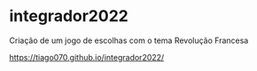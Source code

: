 # integrador2022
Criação de um jogo de escolhas com o tema Revolução Francesa

https://tiago070.github.io/integrador2022/
